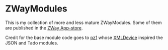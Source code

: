 # ZWayModules
This is my collection of more and less mature ZWayModules. Some of them are published in the [ZWay App-store](http://developer.z-wave.me/?uri=public#/web/apps).

Credit for the base module code goes to [pz1](https://github.com/pz1) whose [XMLDevice](https://github.com/pz1/ZWayModules/tree/master/XMLDevice) inspired the JSON and Tado modules.
